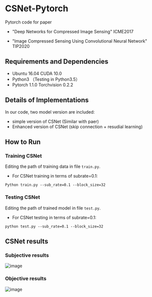 # CSNet-Pytorch

Pytorch code for paper 
* "Deep Networks for Compressed Image Sensing" ICME2017

* "Image Compressed Sensing Using Convolutional Neural Network" TIP2020

## Requirements and Dependencies

* Ubuntu 16.04 CUDA 10.0
* Python3 （Testing in Python3.5）
* Pytorch 1.1.0   Torchvision 0.2.2

## Details of Implementations

In our code, two model version are included:

* simple version of CSNet (Similar with paer)
* Enhanced version of CSNet (skip connection + resudial learning)

## How to Run

### Training CSNet

Editing the path of training data in file `train.py`.

* For CSNet training in terms of subrate=0.1:

`Python train.py --sub_rate=0.1 --block_size=32`

### Testing CSNet

Editing the path of trained model in file `test.py`.

* For CSNet testing in terms of subrate=0.1:

`python test.py --sub_rate=0.1 --block_size=32`

## CSNet results
### Subjective results

![image](https://github.com/WenxueCui/CSNet-Pytorch/raw/master/images/results.jpg)

### Objective results
![image](https://github.com/WenxueCui/CSNet-Pytorch/raw/master/images/table.jpg)
